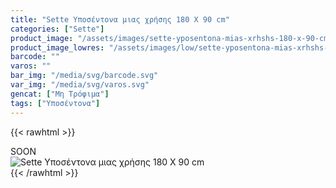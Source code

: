```yaml
---
title: "Sette Υποσέντονα μιας χρήσης 180 Χ 90 cm"
categories: ["Sette"]
product_image: "/assets/images/sette-yposentona-mias-xrhshs-180-x-90-cm.jpg"
product_image_lowres: "/assets/images/low/sette-yposentona-mias-xrhshs-180-x-90-cm.jpg"
barcode: ""
varos: ""
bar_img: "/media/svg/barcode.svg"
var_img: "/media/svg/varos.svg"
gencat: ["Μη Τρόφιμα"]
tags: ["Υποσέντονα"]
---
```

{{< rawhtml >}}

<div class="sload444"><div class="product">SOON<br><div class="pimg"><img alt="Sette Υποσέντονα μιας χρήσης 180 Χ 90 cm" title="Sette Υποσέντονα μιας χρήσης 180 Χ 90 cm" src="/assets/images/sette-yposentona-mias-xrhshs-180-x-90-cm.jpg"></div></div></div>
{{< /rawhtml >}}


